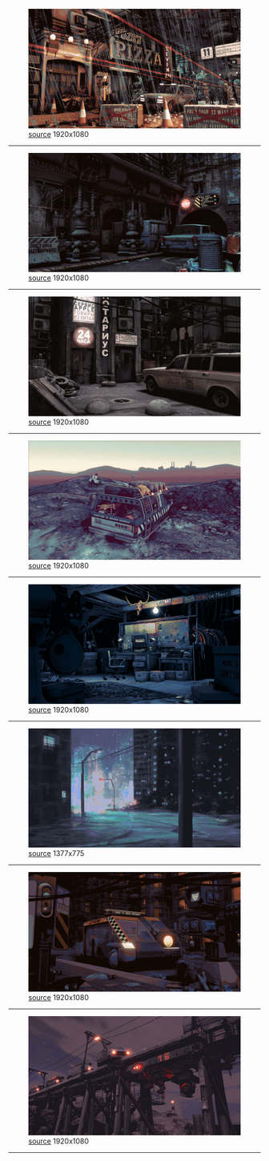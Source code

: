 
<figure>
    <a href="a_building_with_traffic_cones_and_cars_in_the_rain.jpg"><img alt="a_building_with_traffic_cones_and_cars_in_the_rain.jpg" src="a_building_with_traffic_cones_and_cars_in_the_rain.jpg"></a>
    <figcaption>
        <a href="https://github.com/dharmx/walls/blob/main/apocalypse/a_building_with_traffic_cones_and_cars_in_the_rain.jpg">source</a>
        1920x1080
    </figcaption>
</figure>
<hr>
            
<figure>
    <a href="a_car_parked_in_a_dark_alley.jpg"><img alt="a_car_parked_in_a_dark_alley.jpg" src="a_car_parked_in_a_dark_alley.jpg"></a>
    <figcaption>
        <a href="https://github.com/dharmx/walls/blob/main/apocalypse/a_car_parked_in_a_dark_alley.jpg">source</a>
        1920x1080
    </figcaption>
</figure>
<hr>
            
<figure>
    <a href="a_car_parked_in_a_street.jpg"><img alt="a_car_parked_in_a_street.jpg" src="a_car_parked_in_a_street.jpg"></a>
    <figcaption>
        <a href="https://github.com/dharmx/walls/blob/main/apocalypse/a_car_parked_in_a_street.jpg">source</a>
        1920x1080
    </figcaption>
</figure>
<hr>
            
<figure>
    <a href="a_car_with_luggage_on_top_of_it.jpg"><img alt="a_car_with_luggage_on_top_of_it.jpg" src="a_car_with_luggage_on_top_of_it.jpg"></a>
    <figcaption>
        <a href="https://github.com/dharmx/walls/blob/main/apocalypse/a_car_with_luggage_on_top_of_it.jpg">source</a>
        1920x1080
    </figcaption>
</figure>
<hr>
            
<figure>
    <a href="a_room_with_a_desk_and_a_chair_and_a_skull_on_the_wall.jpg"><img alt="a_room_with_a_desk_and_a_chair_and_a_skull_on_the_wall.jpg" src="a_room_with_a_desk_and_a_chair_and_a_skull_on_the_wall.jpg"></a>
    <figcaption>
        <a href="https://github.com/dharmx/walls/blob/main/apocalypse/a_room_with_a_desk_and_a_chair_and_a_skull_on_the_wall.jpg">source</a>
        1920x1080
    </figcaption>
</figure>
<hr>
            
<figure>
    <a href="a_street_lights_and_buildings_at_night.png"><img alt="a_street_lights_and_buildings_at_night.png" src="a_street_lights_and_buildings_at_night.png"></a>
    <figcaption>
        <a href="https://github.com/dharmx/walls/blob/main/spam/a_street_lights_and_buildings_at_night.png">source</a>
        1377x775
    </figcaption>
</figure>
<hr>
            
<figure>
    <a href="a_video_game_of_a_vehicle.jpg"><img alt="a_video_game_of_a_vehicle.jpg" src="a_video_game_of_a_vehicle.jpg"></a>
    <figcaption>
        <a href="https://github.com/dharmx/walls/blob/main/apocalypse/a_video_game_of_a_vehicle.jpg">source</a>
        1920x1080
    </figcaption>
</figure>
<hr>
            
<figure>
    <a href="cars_on_a_train_track.jpg"><img alt="cars_on_a_train_track.jpg" src="cars_on_a_train_track.jpg"></a>
    <figcaption>
        <a href="https://github.com/dharmx/walls/blob/main/apocalypse/cars_on_a_train_track.jpg">source</a>
        1920x1080
    </figcaption>
</figure>
<hr>
            